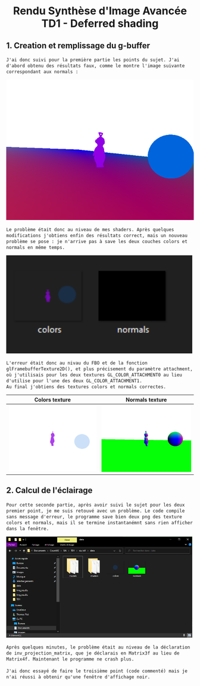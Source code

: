 # <center> Rendu Synthèse d'Image Avancée <br> TD1 - Deferred shading

 ## 1. Creation et remplissage du g-buffer

    J'ai donc suivi pour la première partie les points du sujet. J'ai d'abord obtenu des résultats faux, comme le montre l'image suivante correspondant aux normals : 
    
![Normals](Img_results/normals_chelou.png)

    Le problème était donc au niveau de mes shaders. Après quelques modifications j'obtiens enfin des résultats correct, mais un nouveau problème se pose : je n'arrive pas à save les deux couches colors et normals en même temps.

<img src="Img_results/bug_colors_normals.png" alt="Bug FBO" style="width:500px;"/>

    L'erreur était donc au nivau du FBO et de la fonction glFramebufferTexture2D(), et plus précisement du paramètre attachment, où j'utilisais pour les deux textures GL_COLOR_ATTACHMENT0 au lieu d'utilise pour l'une des deux GL_COLOR_ATTACHMENT1.
    Au final j'obtiens des textures colors et normals correctes.

Colors texture             |  Normals texture
:-------------------------:|:-------------------------:
![Bug FBO](Img_results/colors.png)   |  ![Bug FBO](Img_results/normals.png)


## 2. Calcul de l'éclairage

    Pour cette seconde partie, après avoir suivi le sujet pour les deux premier point, je me suis retouvé avec un problème. Le code compile sans message d'erreur, le programme save bien deux png des texture colors et normals, mais il se termine instantanémnt sans rien afficher dans la fenêtre.

<img src="Img_results/colors_normals_part2.PNG" alt="Crash Part2" style="width:500px;"/>

    Après quelques minutes, le problème était au niveau de la déclaration de inv_projection_matrix, que je déclarais en Matrix3f au lieu de Matrix4f. Maintenant le programme ne crash plus.

    J'ai donc essayé de faire le troisième point (code commenté) mais je n'ai réussi à obtenir qu'une fenêtre d'affichage noir.

